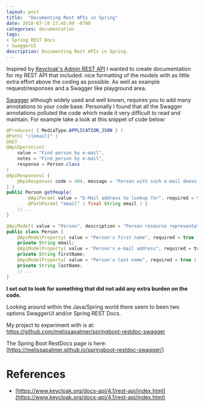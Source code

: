 ```yaml
---
layout: post
title:  "Documenting Rest APIs in Spring"
date: 2018-07-19 17:45:09 -0700
categories: documentation
tags: 
- Spring REST Docs
- SwaggerUI 
description: Documenting Rest APIs in Spring.
---
```


Inspired by [Keycloak's Admin REST API](https://www.keycloak.org/docs-api/4.1/rest-api/index.html) I wanted to create documentation for my REST API that included: nice formatting of the models with as little extra effort above the coding as possible. As well as example request/responses and a Swagger like playground area. 

[Swagger](https://swagger.io/) although widely used and well known, requires you to add many annotations to your code base. Personally I found that all the Swagger annotations polluted the code which made it very difficult to read and maintain. For example take a look at this snippet of code below: 

```java
@Produces( { MediaType.APPLICATION_JSON } )
@Path( "/{email}" )
@GET
@ApiOperation( 
    value = "Find person by e-mail", 
    notes = "Find person by e-mail", 
    response = Person.class 
)
@ApiResponses( {
    @ApiResponse( code = 404, message = "Person with such e-mail doesn't exists" )    
} )
public Person getPeople( 
        @ApiParam( value = "E-Mail address to lookup for", required = true ) 
        @PathParam( "email" ) final String email ) {
    // ...
}

@ApiModel( value = "Person", description = "Person resource representation" )
public class Person {
    @ApiModelProperty( value = "Person's first name", required = true ) 
    private String email;
    @ApiModelProperty( value = "Person's e-mail address", required = true ) 
    private String firstName;
    @ApiModelProperty( value = "Person's last name", required = true ) 
    private String lastName;
    // ...
}
```


**I set out to look for something that did not add any extra burden on the code.**

Looking around within the Java/Spring world there seem to been two options SwaggerUI and/or Spring REST Docs.

My project to experiment with is at: https://github.com/melissapalmer/springboot-restdoc-swagger

The Spring Boot RestDocs page is here: [https://melissapalmer.github.io/springboot-restdoc-swagger/]

References
====
- [https://www.keycloak.org/docs-api/4.1/rest-api/index.html](https://www.keycloak.org/docs-api/4.1/rest-api/index.html)
